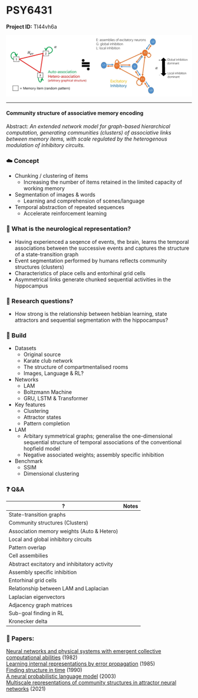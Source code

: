 # PSY6431

**Project ID:**  Tl44vh6a

<p align="center">
  <img src="https://github.com/epochlab/LAM/blob/main/sample.png">
</p>

--------------------------------------------------------------------

#### Community structure of associative memory encoding
Abstract: *An extended network model for graph-based hierarchical computation, generating communities (clusters) of associative links between memory items, with scale regulated by the heterogenous modulation of inhibitory circuits.*

### :cloud: Concept

- Chunking / clustering of items
    - Increasing the number of items retained in the limited capacity of working memory
- Segmentation of images & words
    - Learning and comprehension of scenes/language
- Temporal abstraction of repeated sequences
    - Accelerate reinforcement learning

### :brain: What is the neurological representation?
- Having experienced a seqence of events, the brain, learns the temporal associations between the successive events and captures the structure of a state-transition graph
- Event segmentation performed by humans reflects community structures (clusters)
- Characteristics of place cells and entorhinal grid cells
- Asymmetrical links generate chunked sequential activities in the hippocampus

### :test_tube: Research questions?
- How strong is the relationship between hebbian learning, state attractors and sequential segmentation with the hippocampus?

### :wrench: Build
- Datasets
    - Original source
    - Karate club network
    - The structure of compartmentalised rooms
    - Images, Language & RL?
- Networks
    - LAM
    - Boltzmann Machine
    - GRU, LSTM & Transformer
- Key features
    - Clustering
    - Attractor states
    - Pattern completion
- LAM
    - Arbitary symmetrical graphs; generalise the one-dimensional sequential structure of temporal associations of the conventional hopfield model
    - Negative associated weights; assembly specific inhibition
- Benchmark
    - SSIM
    - Dimensional clustering

### :question: Q&A
? | Notes
------- | -------
State-transition graphs |
Community structures (Clusters) |
Association memory weights (Auto & Hetero) |
Local and global inhibitory circuits |
Pattern overlap |
Cell assembilies |
Abstract excitatory and inhibitatory activity |
Assembly specific inhibition |
Entorhinal grid cells |
Relationship between LAM and Laplacian |
Laplacian eigenvectors |
Adjacency graph matrices |
Sub-goal finding in RL |
Kronecker delta |

### :triangular_ruler: Papers:

[Neural networks and physical systems with emergent collective computational abilities](https://www.researchgate.net/publication/16246447_Neural_Networks_and_Physical_Systems_with_Emergent_Collective_Computational_Abilities) (1982)<br>
[Learning internal representations by error propagation](https://apps.dtic.mil/dtic/tr/fulltext/u2/a164453.pdf) (1985)<br>
[Finding structure in time](http://psych.colorado.edu/~kimlab/Elman1990.pdf) (1990)<br>
[A neural probabilistic language model](https://www.jmlr.org/papers/volume3/bengio03a/bengio03a.pdf) (2003)<br>
[Multiscale representations of community structures in attractor neural networks](https://www.ncbi.nlm.nih.gov/pmc/articles/PMC8412329/pdf/pcbi.1009296.pdf) (2021)